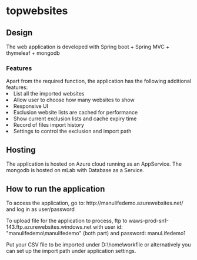 # topwebsites

<h2>Design</h2>
The web application is developed with Spring boot + Spring MVC + thymeleaf + mongodb

<h3>Features</h3>
Apart from the required function, the application has the following additional features:
<li> List all the imported websites
<li> Allow user to choose how many websites to show
<li> Responsive UI
<li> Exclusion website lists are cached for performance
<li> Show current exclusion lists and cache expiry time
<li> Record of files import history
<li> Settings to control the exclusion and import path

<h2>Hosting</h2>
The application is hosted on Azure cloud running as an AppService. The mongodb is hosted on mLab with Database as a Service.

<h2>How to run the application</h2>
To access the application, go to: http://manulifedemo.azurewebsites.net/ and log in as user/password

To upload file for the application to process, ftp to waws-prod-sn1-143.ftp.azurewebsites.windows.net with 
user id: "manulifedemo\manulifedemo" (both part) and password: manuLifedemo1

Put your CSV file to be imported under D:\home\workfile or alternatively you can set up the import path under
application settings.

